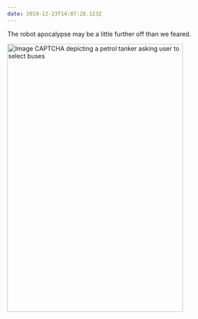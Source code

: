 ```yaml
---
date: 2019-12-23T14:07:28.123Z
---
```


The robot apocalypse may be a little further off than we feared.

<img src="/assets/notes/robot-apocalypse.jpg" srcset="/assets/notes/robot-apocalypse@2x.jpg 2x" alt="Image CAPTCHA depicting a petrol tanker asking user to select buses" width="400" height="609">
